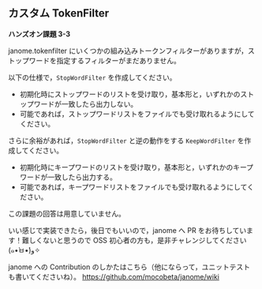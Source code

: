 ## カスタム TokenFilter 

**ハンズオン課題 3-3**

janome.tokenfilter にいくつかの組み込みトークンフィルターがありますが，ストップワードを指定するフィルターがまだありません。

以下の仕様で，`StopWordFilter` を作成してください。

- 初期化時にストップワードのリストを受け取り，基本形と，いずれかのストップワードが一致したら出力しない。
- 可能であれば，ストップワードリストをファイルでも受け取れるようにしてください。

さらに余裕があれば，`StopWordFilter` と逆の動作をする `KeepWordFilter` を作成してください。

- 初期化時にキープワードのリストを受け取り，基本形と，いずれかのキープワードが一致したら出力する。
- 可能であれば，キープワードリストをファイルでも受け取れるようにしてください。

この課題の回答は用意していません。

いい感じで実装できたら，後日でもいいので，janome へ PR をお待ちしています！難しくないと思うので OSS 初心者の方も，是非チャレンジしてください (๑•̀ㅂ•́)و✧

janome への Contribution のしかたはこちら（他にならって，ユニットテストも書いてくださいね）。
https://github.com/mocobeta/janome/wiki